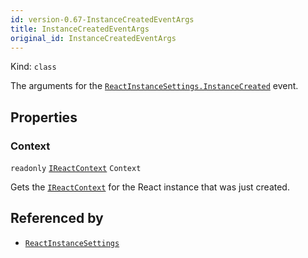 ```yaml
---
id: version-0.67-InstanceCreatedEventArgs
title: InstanceCreatedEventArgs
original_id: InstanceCreatedEventArgs
---
```


Kind: `class`



The arguments for the [`ReactInstanceSettings.InstanceCreated`](ReactInstanceSettings#instancecreated) event.

## Properties
### Context
`readonly`  [`IReactContext`](IReactContext) `Context`

Gets the [`IReactContext`](IReactContext) for the React instance that was just created.






## Referenced by
- [`ReactInstanceSettings`](ReactInstanceSettings)
